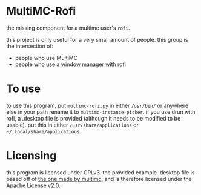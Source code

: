 
# MultiMC-Rofi

the missing component for a multimc user's `rofi`.

this project is only useful for a very small amount of people. this group is the intersection of:

- people who use MultiMC
- people who use a window manager with rofi

# To use

to use this program, put `multimc-rofi.py` in either `/usr/bin/` or anywhere else in your path rename it to `multimc-instance-picker`. if you use drun with rofi, a .desktop file is provided (although it needs to be modified to be usable). put this in either `/usr/share/applications` or `~/.local/share/applications`.

# Licensing

this program is licensed under GPLv3. the provided example .desktop file is based off of [the one made by multimc](https://github.com/MultiMC/MultiMC5/blob/develop/application/package/linux/multimc.desktop), and is therefore licensed under the Apache License v2.0.
